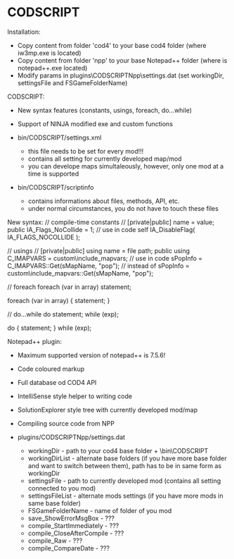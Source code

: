 # CODSCRIPT

Installation:
- Copy content from folder 'cod4' to your base cod4 folder (where iw3mp.exe is located)
- Copy content from folder 'npp' to your base Notepad++ folder (where is notepad++.exe located)
- Modify params in plugins\CODSCRIPTNpp\settings.dat (set workingDir, settingsFile and FSGameFolderName)

CODSCRIPT:
- New syntax features (constants, usings, foreach, do...while)
- Support of NINJA modified exe and custom functions

- bin/CODSCRIPT/settings.xml
  - this file needs to be set for every mod!!!
  - contains all setting for currently developed map/mod
  - you can develope maps simultaleously, however, only one mod at a time is supported

- bin/CODSCRIPT/scriptinfo
  - contains informations about files, methods, API, etc.
  - under normal circumstances, you do not have to touch these files

New syntax:
// compile-time constants
// [private|public] name = value;
public IA_Flags_NoCollide = 1;
// use in code
self IA_DisableFlag( IA_FLAGS_NOCOLLIDE );

// usings
// [private|public] using name = file path;
public using C_IMAPVARS = custom\include\_mapvars;
// use in code
sPopInfo = C_IMAPVARS::Get(sMapName, "pop");
// instead of
sPopInfo = custom\include\_mapvars::Get(sMapName, "pop");

// foreach
foreach (var in array)
  statement;

foreach (var in array)
{
  statement;
}

// do...while
do
  statement;
while (exp);

do
{
  statement;
}
while (exp);

Notepad++ plugin:
- Maximum supported version of notepad++ is 7.5.6!
- Code coloured markup
- Full database od COD4 API
- IntelliSense style helper to writing code
- SolutionExplorer style tree with currently developed mod/map
- Compiling source code from NPP

- plugins/CODSCRIPTNpp/settings.dat
  - workingDir - path to your cod4 base folder + \bin\CODSCRIPT
  - workingDirList - alternate base folders (if you have more base folder and want to switch between them), 
                   path has to be in same form as workingDir
  - settingsFile - path to currently developed mod (contains all setting connected to you mod)
  - settingsFileList - alternate mods settings (if you have more mods in same base folder)
  - FSGameFolderName - name of folder of you mod
  - save_ShowErrorMsgBox - ???
  - compile_StartImmediately - ???
  - compile_CloseAfterCompile - ???
  - compile_Raw - ???
  - compile_CompareDate - ???

